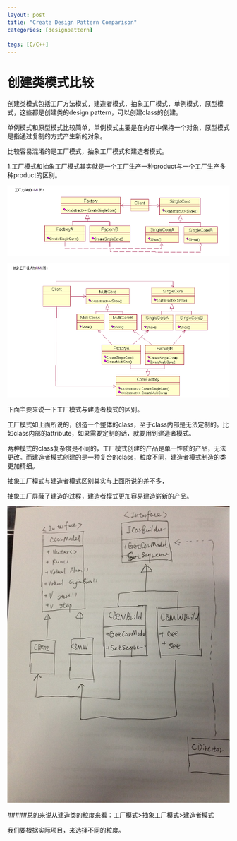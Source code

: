 ```yaml
---
layout: post
title: "Create Design Pattern Comparison"
categories: [designpattern]

tags: [C/C++]
---
```

创建类模式比较
================
创建类模式包括工厂方法模式，建造者模式，抽象工厂模式，单例模式，原型模式，这些都是创建类的design pattern，可以创建class的创建。

单例模式和原型模式比较简单，单例模式主要是在内存中保持一个对象，原型模式是指通过复制的方式产生新的对象。

比较容易混淆的是工厂模式，抽象工厂模式和建造者模式。

1.工厂模式和抽象工厂模式其实就是一个工厂生产一种product与一个工厂生产多种product的区别。

![](/assets/pic/Factory.png)

![](/assets/pic/AbstractFactory.png)

下面主要来说一下工厂模式与建造者模式的区别。

工厂模式如上面所说的，创造一个整体的class，至于class内部是无法定制的。比如class内部的attribute，如果需要定制的话，就要用到建造者模式。

两种模式的class复杂度是不同的，工厂模式创建的产品是单一性质的产品，无法更改。而建造者模式创建的是一种复合的class，粒度不同，建造者模式制造的类更加精细。

抽象工厂模式与建造者模式区别其实与上面所说的差不多，

抽象工厂屏蔽了建造的过程，建造者模式更加容易建造崭新的产品。

![](/assets/pic/IMG_0433.jpg)

#####总的来说从建造类的粒度来看：工厂模式>抽象工厂模式>建造者模式

我们要根据实际项目，来选择不同的粒度。
